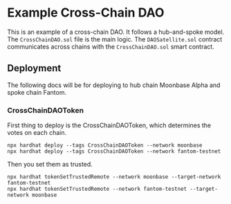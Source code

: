 # Example Cross-Chain DAO
This is an example of a cross-chain DAO. It follows a hub-and-spoke model.  
The `CrossChainDAO.sol` file is the main logic. The `DAOSatellite.sol` contract communicates across chains with the `CrossChainDAO.sol` smart contract.

## Deployment
The following docs will be for deploying to hub chain Moonbase Alpha and spoke chain Fantom.

### CrossChainDAOToken
First thing to deploy is the CrossChainDAOToken, which determines the votes on each chain. 

```
npx hardhat deploy --tags CrossChainDAOToken --network moonbase
npx hardhat deploy --tags CrossChainDAOToken --network fantom-testnet
```

Then you set them as trusted.

```
npx hardhat tokenSetTrustedRemote --network moonbase --target-network fantom-testnet
npx hardhat tokenSetTrustedRemote --network fantom-testnet --target-network moonbase
```

